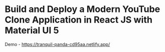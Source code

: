 # Build and Deploy a Modern YouTube Clone Application in React JS with Material UI 5

Demo - https://tranquil-panda-cd95aa.netlify.app/
